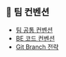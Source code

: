 ## 🎯 팀 컨벤션
- [팀 공통 컨벤션](https://github.com/kookmin-sw/capstone-2024-31/wiki/%EA%B3%B5%ED%86%B5-%EC%BB%A8%EB%B2%A4%EC%85%98-&-%EA%B0%9C%EB%B0%9C-%EC%A7%84%ED%96%89%EB%B0%A9%EC%8B%9D)  
- [BE 코드 컨벤션]()  
- [Git Branch 전략](https://github.com/kookmin-sw/capstone-2024-31/wiki/Git-Branch-%EC%A0%84%EB%9E%B5)  
